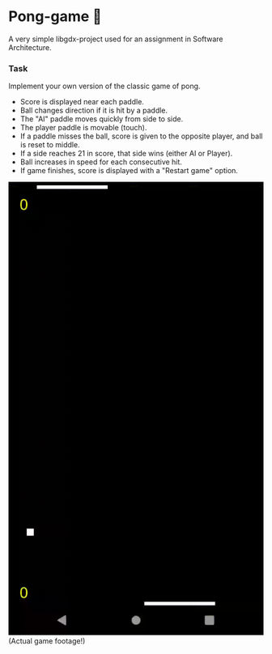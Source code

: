 # Pong-game 🏓
A very simple libgdx-project used for an assignment in Software Architecture.

### Task
Implement your own version of the classic game of pong.

* Score is displayed near each paddle.
* Ball changes direction if it is hit by a paddle.
* The "AI" paddle moves quickly from side to side.
* The player paddle is movable (touch).
* If a paddle misses the ball, score is given to the opposite player, and ball is reset to middle.
* If a side reaches 21 in score, that side wins (either AI or Player).
* Ball increases in speed for each consecutive hit.
* If game finishes, score is displayed with a "Restart game" option.


![Pong](docs/pong.gif)
(Actual game footage!)
